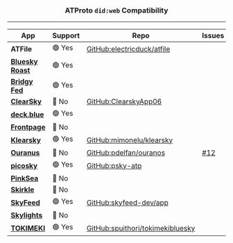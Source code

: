 <h3 align="center">
    ATProto <code>did:web</code> Compatibility
</h3>

<hr />

| App | Support | Repo | Issues |
|-|-|-|-|
| **ATFile** | 🟢 Yes | [GitHub:electricduck/atfile](https://github.com/electricduck/atfile) | |
| **[Bluesky Roast](https://blueskyroast.com/)** | 🟢 Yes | | |
| **[Bridgy Fed](https://fed.brid.gy)** | 🟢 Yes | | |
| **[ClearSky](https://clearsky.app)** | 🔴 No | [GitHub:ClearskyApp06](https://github.com/ClearskyApp06) | |
| **[deck.blue](https://deck.blue)** | 🟢 Yes | | |
| **[Frontpage](https://frontpage.fyi)** | 🔴 No | | |
| **[Klearsky](https://klearsky.pages.dev)** | 🟢 Yes | [GitHub:mimonelu/klearsky](https://github.com/mimonelu/klearsky) | |
| **[Ouranus](https://useouranus.org)** | 🔴 No | [GitHub:pdelfan/ouranos](https://github.com/pdelfan/ouranos) | [#12](https://github.com/pdelfan/ouranos/issues/12) |
| **[picosky](https://psky.social)** | 🟢 Yes | [GitHub:psky-atp](https://github.com/psky-atp) | |
| **[PinkSea](https://pinksea.art)** | 🔴 No | | |
| **[Skirkle](https://skircle.me)** | 🔴 No | | |
| **[SkyFeed](https://skyfeed.app)** | 🟢 Yes | [GitHub:skyfeed-dev/app](https://github.com/skyfeed-dev/app)
| **[Skylights](https://skylights.me)** | 🔴 No | |
| **[TOKIMEKI](https://tokimeki.blue/)** | 🟢 Yes | [GitHub:spuithori/tokimekibluesky](https://github.com/spuithori/tokimekibluesky) | |
